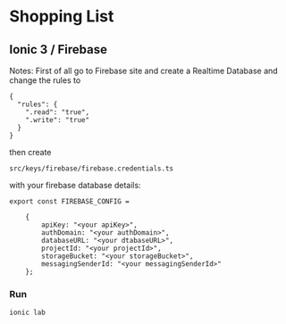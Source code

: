 # Shopping List
## Ionic 3 / Firebase

Notes: 
First of all go to Firebase site and create a Realtime Database and change the rules to

	{
	  "rules": {
	    ".read": "true",
	    ".write": "true"
	  }
	}

then create 

	src/keys/firebase/firebase.credentials.ts
	
with your firebase database details:

	export const FIREBASE_CONFIG =
	
		{
			apiKey: "<your apiKey>",
			authDomain: "<your authDomain>",
			databaseURL: "<your dtabaseURL>",
			projectId: "<your projectId>",
			storageBucket: "<your storageBucket>",
			messagingSenderId: "<your messagingSenderId>"
		};

### Run
	ionic lab